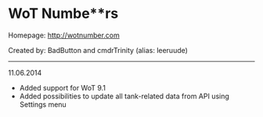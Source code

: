 # WoT Numbe**rs #

Homepage:    http://wotnumber.com

Created by: BadButton and cmdrTrinity (alias: leeruude)

*******************************************************

11.06.2014
* Added support for WoT 9.1
* Added possibilities to update all tank-related data from API using Settings menu
